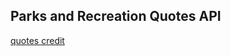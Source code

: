 ## Parks and Recreation Quotes API

[quotes credit](https://www.scarymommy.com/parks-and-recreation-quotes/)